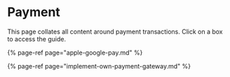 # Payment

This page collates all content around payment transactions. Click on a box to access the guide.

{% page-ref page="apple-google-pay.md" %}

{% page-ref page="implement-own-payment-gateway.md" %}



